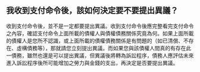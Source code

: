 ## 我收到支付命令後，該如何決定要不要提出異議？

收到支付命令後，並不是一定都要提出異議。收到支付命令後應完整看完支付命令之內容，確認支付命令上面所載的債權人與債權債務關係究竟為何。如果上面所載的債權人是您所不認識，或上面所載的債權債務關係是有問題的（如已清償、不存在、虛構債務等），那就請您立刻提出異議。而如果您與該債權人間真的有存在此一債務，雖然也還是可以提出異議，但異議後將轉為訴訟程序，債務人應評估未來進入訴訟程序後所可能增加之勞力與金錢的支出，再決定是否要提出異議。

